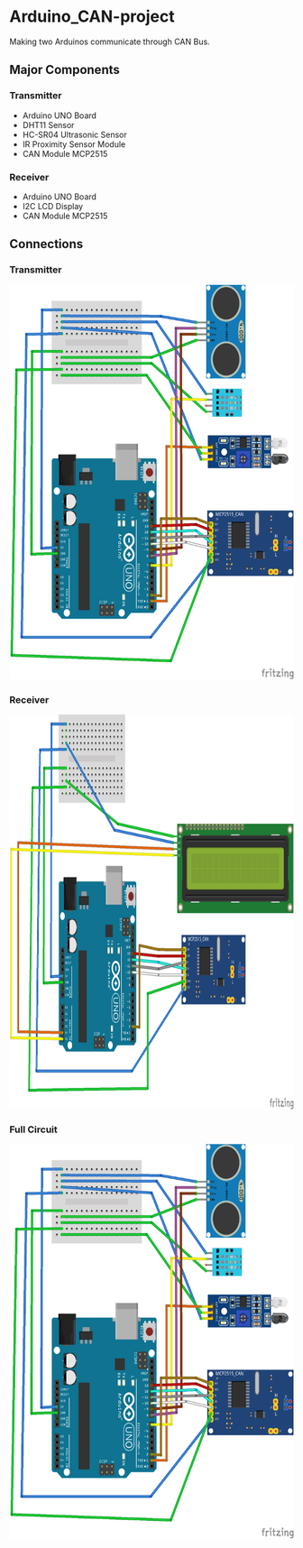 # Arduino_CAN-project
Making two Arduinos communicate through CAN Bus.
## Major Components 
### Transmitter
- Arduino UNO Board
- DHT11 Sensor
- HC-SR04 Ultrasonic Sensor
- IR Proximity Sensor Module
- CAN Module MCP2515
### Receiver
- Arduino UNO Board
- I2C LCD Display
- CAN Module MCP2515
## Connections
### Transmitter
<img src="https://github.com/Omisha3301/Arduino_CAN-project/blob/main/CAN_img/CAN_transmitter_dia_a.png?raw=true" width="700" height="700">

### Receiver
<img src="https://github.com/Omisha3301/Arduino_CAN-project/blob/main/CAN_img/CAN_receiver_dia_a.png?raw=true" width="700" height="700">

### Full Circuit
<img src="https://github.com/Omisha3301/Arduino_CAN-project/blob/main/CAN_img/CAN_transmitter_dia_a.png?raw=true" width="700" height="700">
